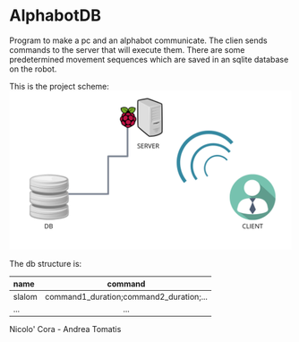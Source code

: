 # AlphabotDB
Program to make a pc and an alphabot communicate.
The clien sends commands to the server that will execute them.
There are some predetermined movement sequences which are saved in an sqlite database on the robot.

This is the project scheme:
![Immagine nel web](scheme.png "schema progetto")

The db structure is:

|name|command|
|:-|:-:|
|slalom|command1_duration;command2_duration;...|
|...|...|


Nicolo' Cora - Andrea Tomatis
